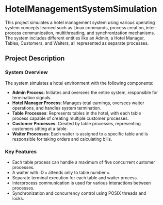 # HotelManagementSystemSimulation
This project simulates a hotel management system using various operating system concepts learned such as Linux commands, process creation, inter-process communication, multithreading, and synchronization mechanisms. The system includes different entities like an Admin, a Hotel Manager, Tables, Customers, and Waiters, all represented as separate processes.

## Project Description

### System Overview
The system simulates a hotel environment with the following components:
- **Admin Process**: Initiates and oversees the entire system, responsible for termination signals.
- **Hotel Manager Process**: Manages total earnings, oversees waiter operations, and handles system termination.
- **Table Processes**: Represents tables in the hotel, with each table process capable of creating multiple customer processes.
- **Customer Processes**: Created by table processes, representing customers sitting at a table.
- **Waiter Processes**: Each waiter is assigned to a specific table and is responsible for taking orders and calculating bills.

### Key Features
- Each table process can handle a maximum of five concurrent customer processes.
- A waiter with ID `x` attends only to table number `x`.
- Separate terminal execution for each table and waiter process.
- Interprocess communication is used for various interactions between processes.
- Synchronization and concurrency control using POSIX threads and locks.
